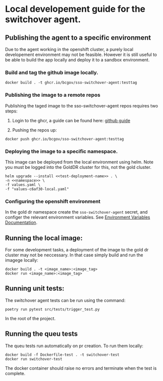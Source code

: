 # Local developement guide for the switchover agent.

## Publishing the agent to a specific environment

Due to the agent working in the openshift cluster, a purely local developement environment may not be feasible.  However it is still useful to be able to build the app locally and deploy it to a sandbox environment.

### Build and tag the github image locally.

```
docker build . -t ghcr.io/bcgov/sso-switchover-agent:testtag
```

### Publishing the image to a remote repos

Publishing the taged image to the sso-switchover-agent repos requires two steps:

1) Login to the ghcr, a guide can be found here: [github guide](https://docs.github.com/en/packages/working-with-a-github-packages-registry/working-with-the-container-registry)

1) Pushing the repos up:
```
docker push ghcr.io/bcgov/sso-switchover-agent:testtag
```

### Deploying the image to a specific namespace.

This image can be deployed from the local environment using helm. Note you must be logged into the GoldDR cluster for this, not the gold cluster.

```
helm upgrade --install <<test-deployment-name>> . \
-n <<namespace>> \
-f values.yaml \
-f "values-c6af30-local.yaml"
```

### Configuring the openshift environment

In the gold dr namespace create the `sso-switchover-agent` secret, and configer the relevant environment variables. See [Environment Variables Documentation](./environment-variables.md).

## Running the local image:

For some development tasks, a deployment of the image to the gold dr cluster may not be neccessary.  In that case simply build and run the imagege locally:

```
docker build . -t <image_name>:<image_tag>
docker run <image_name>:<image_tag>
```

## Running unit tests:

The switchover agent tests can be run using the command:

```
poetry run pytest src/tests/trigger_test.py
```

In the root of the project.

## Running the queu tests

The queu tests run automatically on pr creation.  To run them locally:

```
docker build -f Dockerfile-test . -t switchover-test
docker run switchover-test
```

The docker container should raise no errors and terminate when the test is complete.
